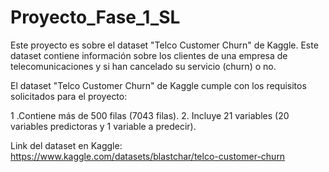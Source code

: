 # Proyecto_Fase_1_SL
Este proyecto es sobre el dataset "Telco Customer Churn" de Kaggle. Este dataset contiene información sobre los clientes de una empresa de telecomunicaciones y si han cancelado su servicio (churn) o no. 

El dataset "Telco Customer Churn" de Kaggle cumple con los requisitos solicitados para el proyecto:

1 .Contiene más de 500 filas (7043 filas).
2. Incluye 21 variables (20 variables predictoras y 1 variable a predecir).

Link del dataset en Kaggle:
https://www.kaggle.com/datasets/blastchar/telco-customer-churn